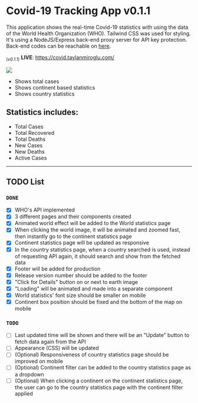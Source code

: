 # Covid-19 Tracking App v0.1.1

This application shows the real-time Covid-19 statistics with using the data of the World Health Organization (WHO). Tailwind CSS was used for styling. It's using a NodeJS/Express back-end proxy server for API key protection. Back-end codes can be reachable on [here](https://github.com/tatoline/covid-19_tracking_app_backend).

<sub>(*v0.1.1*)</sub> **LIVE**: https://covid.taylanmiroglu.com/

![](https://github.com/tatoline/covid-19_tracking_app/blob/master/view.gif)

- Shows total cases
- Shows continent based statistics
- Shows country statistics

## Statistics includes:
- Total Cases
- Total Recovered
- Total Deaths
- New Cases
- New Deaths
- Active Cases

---
## TODO List

### `DONE`
- [x] WHO's API implemented
- [x] 3 different pages and their components created
- [x] Animated world effect will be added to the World statistics page
- [x] When clicking the world image, it will be animated and zoomed fast, then instantly go to the continent statistics page
- [x] Continent statistics page will be updated as responsive
- [x] In the country statistics page, when a country searched is used, instead of requesting API again, it should search and show from the fetched data
- [x] Footer will be added for production
- [x] Release version number should be added to the footer
- [x] "Click for Details" button on or next to earth image
- [x] "Loading" will be animated and made into a separate component
- [x] World statistics' font size should be smaller on mobile
- [x] Continent box position should be fixed and the bottom of the map on mobile

### `TODO`
- [ ] Last updated time will be shown and there will be an "Update" button to fetch data again from the API
- [ ] Appearance (CSS) will be updated
- [ ] (Optional) Responsiveness of country statistics page should be improved on mobile
- [ ] (Optional) Continent filter can be added to the country statistics page as a dropdown
- [ ] (Optional) When clicking a continent on the continent statistics page, the user can go to the country statistics page with the continent filter applied